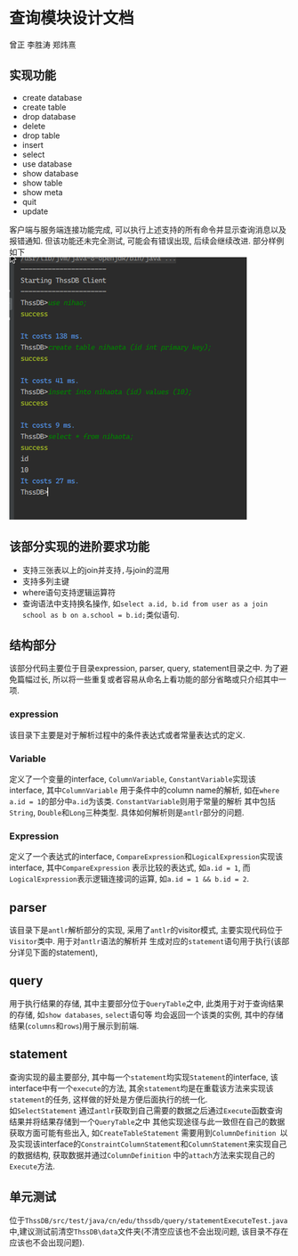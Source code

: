 # 查询模块设计文档
曾正 李胜涛 郑炜熹

## 实现功能

* create database
* create table  
* drop database
* delete
* drop table
* insert
* select
* use database
* show database
* show table
* show meta
* quit
* update

客户端与服务端连接功能完成, 可以执行上述支持的所有命令并显示查询消息以及报错通知. 但该功能还未完全测试, 可能会有错误出现, 后续会继续改进. 部分样例如下  
![展示](./客户端展示1.png)

## 该部分实现的进阶要求功能
* 支持三张表以上的join并支持`,`与join的混用
* 支持多列主键
* where语句支持逻辑运算符
* 查询语法中支持换名操作, 如`select a.id, b.id from user as a join school as b on a.school = b.id;`类似语句.

## 结构部分
该部分代码主要位于目录expression, parser, query, statement目录之中. 为了避免篇幅过长, 所以将一些重复或者容易从命名上看功能的部分省略或只介绍其中一项.

### expression
该目录下主要是对于解析过程中的条件表达式或者常量表达式的定义.

### Variable
定义了一个变量的interface, `ColumnVariable`, `ConstantVariable`实现该interface, 其中`ColumnVariable`
用于条件中的column name的解析, 如在`where a.id = 1`的部分中`a.id`为该类. `ConstantVariable`则用于常量的解析
其中包括`String`, `Double`和`Long`三种类型. 具体如何解析则是`antlr`部分的问题.

### Expression
定义了一个表达式的interface, `CompareExpression`和`LogicalExpression`实现该interface, 其中`CompareExpression`
表示比较的表达式, 如`a.id = 1`, 而`LogicalExpression`表示逻辑连接词的运算, 如`a.id = 1 && b.id = 2`.

## parser
该目录下是`antlr`解析部分的实现, 采用了`antlr`的visitor模式, 主要实现代码位于`Visitor`类中. 用于对`antlr`语法的解析并
生成对应的`statement`语句用于执行(该部分详见下面的statement), 

## query
用于执行结果的存储, 其中主要部分位于`QueryTable`之中, 此类用于对于查询结果的存储, 如`show databases`, `select`语句等
均会返回一个该类的实例, 其中的存储结果(`columns`和`rows`)用于展示到前端. 

## statement
查询实现的最主要部分, 其中每一个`statement`均实现`Statement`的interface, 该interface中有一个`execute`的方法,
其余`statement`均是在重载该方法来实现该`statement`的任务, 这样做的好处是方便后面执行的统一化.  
如`SelectStatement` 通过`antlr`获取到自己需要的数据之后通过`Execute`函数查询结果并将结果存储到一个`QueryTable`之中
其他实现途径与此一致但在自己的数据获取方面可能有些出入, 如`CreateTableStatement` 需要用到`ColumnDefinition
`以及实现该interface的`ConstraintColumnStatement`和`ColumnStatement`来实现自己的数据结构, 获取数据并通过`ColumnDefinition`
中的`attach`方法来实现自己的`Execute`方法.

## 单元测试
位于`ThssDB/src/test/java/cn/edu/thssdb/query/statementExecuteTest.java`中,建议测试前清空`ThssDB\data`文件夹(不清空应该也不会出现问题,
该目录不存在应该也不会出现问题).